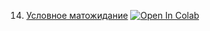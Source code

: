 14. [Условное матожидание](https://mathmechterver.github.io/terver2021/prac14/prac.html)  [![Open In Colab](https://colab.research.google.com/assets/colab-badge.svg)](https://colab.research.google.com/github/mathmechterver/terver2021/blob/master/prac14/prac.ipynb)


